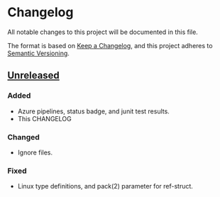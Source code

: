 # Changelog

All notable changes to this project will be documented in this file.

The format is based on [Keep a Changelog](https://keepachangelog.com/en/1.0.0/),
and this project adheres to [Semantic Versioning](https://semver.org/spec/v2.0.0.html).

## [Unreleased]

### Added

- Azure pipelines, status badge, and junit test results.
- This CHANGELOG

### Changed

- Ignore files.

### Fixed

- Linux type definitions, and pack(2) parameter for ref-struct.

[unreleased]: https://github.com/codenstein/twain-js/compare/0.0.0...HEAD
